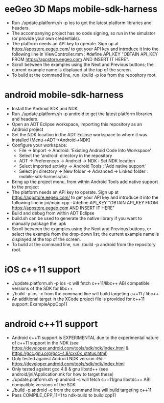 eeGeo 3D Maps mobile-sdk-harness
================================

* Run ./update.platform.sh -p ios to get the latest platform libraries and headers.
* The accompanying project has no code signing, so run in the simulator (or provide your own credentials).
* The platform needs an API key to operate. Sign up at https://appstore.eegeo.com/ to get your API key and introduce it into the following line in ViewController.mm : 
	#define API_KEY "OBTAIN API_KEY FROM https://appstore.eegeo.com AND INSERT IT HERE".
* Scroll between the examples using the Next and Previous buttons; the current example name is displayed at the top of the screen.
* To build at the command line, run ./build -p ios from the repository root.

android mobile-sdk-harness
==========================

* Install the Android SDK and NDK
* Run ./update.platform.sh -p android to get the latest platform libraries and headers.
* Open an ADT Eclipse workspace, importing this repository as an Android project
* Set the NDK location in the ADT Eclipse workspace to where it was installed (Menu->ADT->Android->NDK)
* Configure your workspace:
    * File -> Import -> Android: 'Existing Android Code Into Workspace'
    * Select the 'android' directory in the repository
    * ADT -> Preferences -> Android -> NDK : Set NDK location
    * Select imported activity -> Android Tools : 'Add native support'
    * Select jni directory -> New folder -> Advanced -> Linked folder : mobile-sdk-harness/src
* Bring up the project menu, from within Android Tools add native support to the project
* The platform needs an API key to operate. Sign up at https://appstore.eegeo.com/ to get your API key and introduce it into the following line in jni/main.cpp : 
	#define API_KEY "OBTAIN API_KEY FROM https://appstore.eegeo.com AND INSERT IT HERE"
* Build and debug from within ADT Eclipse
* build.sh can be used to generate the native library if you want to manually package the .apk
* Scroll between the examples using the Next and Previous buttons, or select the example from the drop-down list; the current example name is displayed at the top of the screen. 
* To build at the command line, run ./build -p android from the repository root.

iOS c++11 support
=================
* ./update.platform.sh -p ios -c will fetch c++11/libc++ ABI compatible versions of the SDK for libc++
* ./build -p ios -c from the command line will build targeting c++11 / libc++
* An additional target in the XCode project file is provided for c++11 support: ExampleAppCpp11

android c++11 support
=====================
* Android c++11 support is EXPERIMENTAL due to the experimental nature of c++11 support in the NDK (see https://developer.android.com/tools/sdk/ndk/index.html & https://gcc.gnu.org/gcc-4.8/cxx0x_status.html)
* Only tested against Android NDK version r9d - https://developer.android.com/tools/sdk/ndk/index.html
* Only tested against gcc 4.8 & gnu libstd++ (see android/jni/Application.mk for how to target these)
* ./update.platform.sh -p android -c will fetch c++11/gnu libstdc++ ABI compatible versions of the SDK
* ./build -p android -c from the command line will build targeting c++11
* Pass COMPILE_CPP_11=1 to ndk-build to build cpp11
